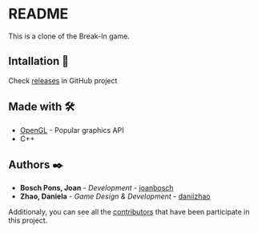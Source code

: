 # README #

This is a clone of the Break-In game.

## Intallation 🔧

Check [releases](https://github.com/joanbosch/Break-In/releases/tag/V1) in GitHub project

## Made with 🛠️
* [OpenGL](https://www.opengl.org/) - Popular graphics API
* C++

## Authors ✒️

* **Bosch Pons, Joan** - *Development* - [joanbosch](https://github.com/joanbosch)
* **Zhao, Daniela** - *Game Design & Development* - [daniizhao](https://github.com/daniizhao)

Additionaly, you can see all the [contributors](https://github.com/joanbosch/QOMP/contributors) that have been participate in this project.
